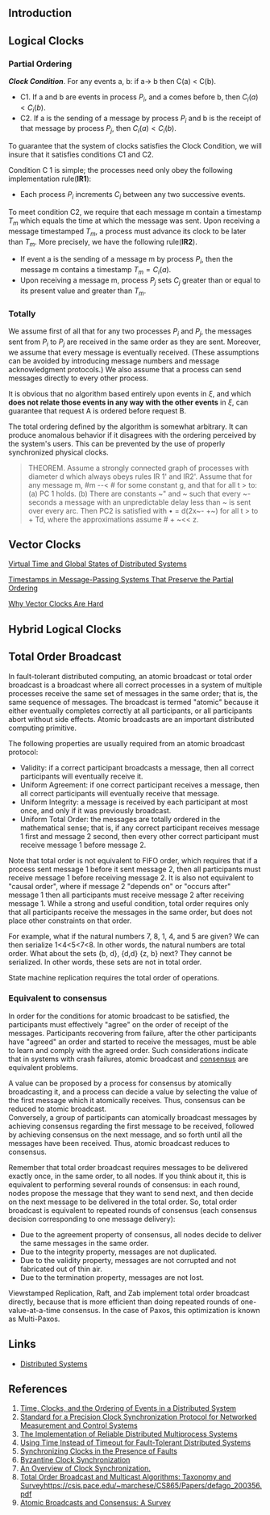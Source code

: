 ## Introduction



## Logical Clocks

### Partial Ordering

***Clock Condition***.
For any events a, b: if a-> b then C(a) < C(b).

- C1.
  If a and b are events in process $P_i$, and a comes before b, then $C_i(a) < C_i(b)$.
- C2.
  If a is the sending of a message by process $P_i$ and b is the receipt of that message by process $P_j$, then $C_i(a) < C_i(b)$.

To guarantee that the system of clocks satisfies the Clock Condition, we will insure that it satisfies conditions C1 and C2.

Condition C 1 is simple; the processes need only obey the following implementation rule(**IR1**):

- Each process $P_i$ increments $C_i$ between any two successive events.

To meet condition C2, we require that each message m contain a timestamp $T_m$ which equals the time at which the message was sent.
Upon receiving a message timestamped $T_m$, a process must advance its clock to be later than $T_m$.
More precisely, we have the following rule(**IR2**).

- If event a is the sending of a message m by process $P_i$, then the message m contains a timestamp $T_m= C_i(a)$.
- Upon receiving a message m, process $P_j$ sets $C_j$ greater than or equal to its present value and greater than $T_m$.

### Totally

We assume first of all that for any two processes $P_i$ and $P_j$, the messages sent from $P_i$ to $P_j$ are received in the same order as they are sent.
Moreover, we assume that every message is eventually received. (These assumptions can be avoided by introducing message numbers and message acknowledgment protocols.)
We also assume that a process can send messages directly to every other process.

It is obvious that no algorithm based entirely upon events in $\xi$, and which **does not relate those events in any way with the other events** in $\xi$, can guarantee that request A is ordered before request B.

The total ordering defined by the algorithm is somewhat arbitrary.
It can produce anomalous behavior if it disagrees with the ordering perceived by the system's users.
This can be prevented by the use of properly synchronized physical clocks.

> THEOREM.
> Assume a strongly connected graph of processes with diameter d which always obeys rules IR 1' and IR2'.
> Assume that for any message m, #m --< # for some constant g, and that for all t > to: (a) PC 1 holds.
> (b) There are constants ~" and ~ such that every ~- seconds a message with an unpredictable delay less than ~ is sent over every arc.
> Then PC2 is satisfied with • = d(2x~- +~) for all t > to + Td, where the approximations assume # + ~<< z.

## Vector Clocks

[Virtual Time and Global States of Distributed Systems](https://www.vs.inf.ethz.ch/publ/papers/VirtTimeGlobStates.pdf)

[Timestamps in Message-Passing Systems That Preserve the Partial Ordering](https://cs.nyu.edu/~apanda/classes/fa21/papers/fidge88timestamps.pdf)

[Why Vector Clocks Are Hard](https://riak.com/posts/technical/why-vector-clocks-are-hard/index.html)

## Hybrid Logical Clocks


## Total Order Broadcast

In fault-tolerant distributed computing, an atomic broadcast or total order broadcast is a broadcast where all correct processes in a system of multiple processes receive the same set of messages in the same order; that is, the same sequence of messages.
The broadcast is termed "atomic" because it either eventually completes correctly at all participants, or all participants abort without side effects. Atomic broadcasts are an important distributed computing primitive.

The following properties are usually required from an atomic broadcast protocol:

- Validity: if a correct participant broadcasts a message, then all correct participants will eventually receive it.
- Uniform Agreement: if one correct participant receives a message, then all correct participants will eventually receive that message.
- Uniform Integrity: a message is received by each participant at most once, and only if it was previously broadcast.
- Uniform Total Order: the messages are totally ordered in the mathematical sense; that is, if any correct participant receives message 1 first and message 2 second, then every other correct participant must receive message 1 before message 2.

Note that total order is not equivalent to FIFO order, which requires that if a process sent message 1 before it sent message 2, then all participants must receive message 1 before receiving message 2. 
It is also not equivalent to "causal order", where if message 2 "depends on" or "occurs after" message 1 then all participants must receive message 2 after receiving message 1. 
While a strong and useful condition, total order requires only that all participants receive the messages in the same order, but does not place other constraints on that order.

For example, what if the natural numbers 7, 8, 1, 4, and 5 are given? We can then serialize 1<4<5<7<8. In other words, the natural numbers are total order.
What about the sets {b, d}, {d,d} {z, b} next? They cannot be serialized. In other words, these sets are not in total order.

State machine replication requires the total order of operations.



### Equivalent to consensus

In order for the conditions for atomic broadcast to be satisfied, the participants must effectively "agree" on the order of receipt of the messages.
Participants recovering from failure, after the other participants have "agreed" an order and started to receive the messages, must be able to learn and comply with the agreed order. 
Such considerations indicate that in systems with crash failures, atomic broadcast and [consensus](/docs/CS/Distributed/Consensus.md) are equivalent problems.

A value can be proposed by a process for consensus by atomically broadcasting it, and a process can decide a value by selecting the value of the first message which it atomically receives.
Thus, consensus can be reduced to atomic broadcast.
<br>
Conversely, a group of participants can atomically broadcast messages by achieving consensus regarding the first message to be received, followed by achieving consensus on the next message, and so forth until all the messages have been received. 
Thus, atomic broadcast reduces to consensus.


Remember that total order broadcast requires messages to be delivered exactly once, in the same order, to all nodes. 
If you think about it, this is equivalent to performing several rounds of consensus: in each round, nodes propose the message that they want to send next, and then decide on the next message to be delivered in the total order.
So, total order broadcast is equivalent to repeated rounds of consensus (each consensus decision corresponding to one message delivery):
- Due to the agreement property of consensus, all nodes decide to deliver the same messages in the same order.
- Due to the integrity property, messages are not duplicated.
- Due to the validity property, messages are not corrupted and not fabricated out of thin air.
- Due to the termination property, messages are not lost.

Viewstamped Replication, Raft, and Zab implement total order broadcast directly, because that is more efficient than doing repeated rounds of one-value-at-a-time consensus. 
In the case of Paxos, this optimization is known as Multi-Paxos.

## Links

- [Distributed Systems](/docs/CS/Distributed/Distributed_Systems.md)

## References

1. [Time, Clocks, and the Ordering of Events in a Distributed System](https://www.microsoft.com/en-us/research/uploads/prod/2016/12/Time-Clocks-and-the-Ordering-of-Events-in-a-Distributed-System.pdf)
2. [Standard for a Precision Clock Synchronization Protocol for Networked Measurement and Control Systems]()
3. [The Implementation of Reliable Distributed Multiprocess Systems](https://www.microsoft.com/en-us/research/uploads/prod/2016/12/The-Implementation-of-Reliable-Distributed-Multiprocess-Systems.pdf)
4. [Using Time Instead of Timeout for Fault-Tolerant Distributed Systems](https://www.microsoft.com/en-us/research/uploads/prod/2016/12/using-time-Copy.pdf)
5. [Synchronizing Clocks in the Presence of Faults](https://www.microsoft.com/en-us/research/wp-content/uploads/2016/12/Synchronizing-Clocks-in-the-Presence-of-Faults.pdf)
6. [Byzantine Clock Synchronization](https://www.microsoft.com/en-us/research/uploads/prod/2016/12/Byzantine-Clock-Synchronization.pdf)
7. [An Overview of Clock Synchronization.](https://www.researchgate.net/publication/221655803_An_Overview_of_Clock_Synchronization)
8. [Total Order Broadcast and Multicast Algorithms: Taxonomy and Survey]()https://csis.pace.edu/~marchese/CS865/Papers/defago_200356.pdf
9. [Atomic Broadcasts and Consensus: A Survey](https://www.net.in.tum.de/fileadmin/TUM/NET/NET-2020-11-1/NET-2020-11-1_19.pdf)